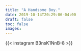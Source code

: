 ```yaml
---
title: "A Handsome Boy."
date: 2019-10-14T20:29:06-04:00
draft: false
toc: false
images: 
---
```

{{< instagram B3nsK1NnB-8 >}}

